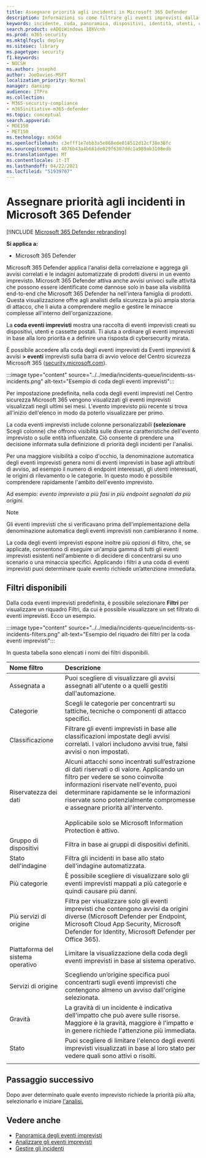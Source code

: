 ```yaml
---
title: Assegnare priorità agli incidenti in Microsoft 365 Defender
description: Informazioni su come filtrare gli eventi imprevisti dalla coda degli eventi imprevisti in Microsoft 365 Defender
keywords: incidente, coda, panoramica, dispositivi, identità, utenti, cassetta postale, posta elettronica, eventi imprevisti, analizzare, risposta
search.product: eADQiWindows 10XVcnh
ms.prod: m365-security
ms.mktglfcycl: deploy
ms.sitesec: library
ms.pagetype: security
f1.keywords:
- NOCSH
ms.author: josephd
author: JoeDavies-MSFT
localization_priority: Normal
manager: dansimp
audience: ITPro
ms.collection:
- M365-security-compliance
- m365initiative-m365-defender
ms.topic: conceptual
search.appverid:
- MOE150
- MET150
ms.technology: m365d
ms.openlocfilehash: c3efff1e7ebb3a5e868ede018512d12cf38e38fc
ms.sourcegitcommit: 4076b43a4b661de029f6307ddc1a989ab3108edb
ms.translationtype: MT
ms.contentlocale: it-IT
ms.lasthandoff: 04/22/2021
ms.locfileid: "51939707"
---
```

# <a name="prioritize-incidents-in-microsoft-365-defender"></a>Assegnare priorità agli incidenti in Microsoft 365 Defender

[!INCLUDE [Microsoft 365 Defender rebranding](../includes/microsoft-defender.md)]

**Si applica a:**
- Microsoft 365 Defender

Microsoft 365 Defender applica l'analisi della correlazione e aggrega gli avvisi correlati e le indagini automatizzate di prodotti diversi in un evento imprevisto. Microsoft 365 Defender attiva anche avvisi univoci sulle attività che possono essere identificate come dannose solo in base alla visibilità end-to-end che Microsoft 365 Defender ha nell'intera famiglia di prodotti. Questa visualizzazione offre agli analisti della sicurezza la più ampia storia di attacco, che li aiuta a comprendere meglio e gestire le minacce complesse all'interno dell'organizzazione.

La **coda eventi imprevisti** mostra una raccolta di eventi imprevisti creati su dispositivi, utenti e cassette postali. Ti aiuta a ordinare gli eventi imprevisti in base alla loro priorità e a definire una risposta di cybersecurity mirata. 

È possibile accedere alla coda degli eventi imprevisti da Eventi imprevisti & avvisi **> eventi** imprevisti sulla barra di avvio veloce del Centro sicurezza Microsoft 365 ([security.microsoft.com](https://security.microsoft.com)).

:::image type="content" source="../../media/incidents-queue/incidents-ss-incidents.png" alt-text="Esempio di coda degli eventi imprevisti":::

Per impostazione predefinita, nella coda degli eventi imprevisti nel Centro sicurezza Microsoft 365 vengono visualizzati gli eventi imprevisti visualizzati negli ultimi sei mesi. L'evento imprevisto più recente si trova all'inizio dell'elenco in modo da poterlo visualizzare per primo.

La coda eventi imprevisti include colonne personalizzabili **(selezionare** Scegli colonne) che offrono visibilità sulle diverse caratteristiche dell'evento imprevisto o sulle entità influenzate. Ciò consente di prendere una decisione informata sulla definizione di priorità degli incidenti per l'analisi.

Per una maggiore visibilità a colpo d'occhio, la denominazione automatica degli eventi imprevisti genera nomi di eventi imprevisti in base agli attributi di avviso, ad esempio il numero di endpoint interessati, gli utenti interessati, le origini di rilevamento o le categorie. In questo modo è possibile comprendere rapidamente l'ambito dell'evento imprevisto.

Ad esempio: *evento imprevisto a più fasi in più endpoint segnalati da più origini.*

> [!NOTE]
> Gli eventi imprevisti che si verificavano prima dell'implementazione della denominazione automatica degli eventi imprevisti non cambieranno il nome.

La coda degli eventi imprevisti espone inoltre più opzioni di filtro, che, se applicate, consentono di eseguire un'ampia gamma di tutti gli eventi imprevisti esistenti nell'ambiente o di decidere di concentrarsi su uno scenario o una minaccia specifici. Applicando i filtri a una coda di eventi imprevisti puoi determinare quale evento richiede un’attenzione immediata. 

## <a name="available-filters"></a>Filtri disponibili

Dalla coda eventi imprevisti predefinita, è possibile selezionare **Filtri** per visualizzare un riquadro Filtri, da cui è possibile visualizzare un set filtrato di eventi imprevisti. Ecco un esempio.

:::image type="content" source="../../media/incidents-queue/incidents-ss-incidents-filters.png" alt-text="Esempio del riquadro dei filtri per la coda eventi imprevisti":::

In questa tabella sono elencati i nomi dei filtri disponibili.

| Nome filtro | Descrizione |
|:-------|:-----|
| Assegnata a | Puoi scegliere di visualizzare gli avvisi assegnati all'utente o a quelli gestiti dall'automazione. |
| Categorie | Scegli le categorie per concentrarti su tattiche, tecniche o componenti di attacco specifici. |
| Classificazione | Filtrare gli eventi imprevisti in base alle classificazioni impostate degli avvisi correlati. I valori includono avvisi true, falsi avvisi o non impostati. |
| Riservatezza dei dati | Alcuni attacchi sono incentrati sull’estrazione di dati riservati o di valore. Applicando un filtro per vedere se sono coinvolte informazioni riservate nell'evento, puoi determinare rapidamente se le informazioni riservate sono potenzialmente compromesse e assegnare priorità all'intervento. <br><br> Applicabile solo se Microsoft Information Protection è attivo.|
| Gruppo di dispositivi | Filtra in base ai gruppi di dispositivi definiti. |
| Stato dell'indagine | Filtra gli incidenti in base allo stato dell'indagine automatizzata.  |
| Più categorie | È possibile scegliere di visualizzare solo gli eventi imprevisti mappati a più categorie e quindi causare più danni. |
| Più servizi di origine  | Filtra per visualizzare solo gli eventi imprevisti che contengono avvisi da origini diverse (Microsoft Defender per Endpoint, Microsoft Cloud App Security, Microsoft Defender for Identity, Microsoft Defender per Office 365). |
| Piattaforma del sistema operativo | Limitare la visualizzazione della coda degli eventi imprevisti in base al sistema operativo. |
| Servizi di origine | Scegliendo un’origine specifica puoi concentrarti sugli eventi imprevisti che contengono almeno un avviso dall'origine selezionata. |
| Gravità | La gravità di un incidente è indicativa dell'impatto che può avere sulle risorse. Maggiore è la gravità, maggiore è l'impatto e in genere richiede l'attenzione più immediata. |
| Stato | Puoi scegliere di limitare l'elenco degli eventi imprevisti visualizzati in base al loro stato per vedere quali sono attivi o risolti. |
|||

## <a name="next-step"></a>Passaggio successivo

Dopo aver determinato quale evento imprevisto richiede la priorità più alta, selezionarlo e iniziare [l'analisi.](investigate-incidents.md)

## <a name="see-also"></a>Vedere anche
- [Panoramica degli eventi imprevisti](incidents-overview.md)
- [Analizzare gli eventi imprevisti](investigate-incidents.md)
- [Gestire gli incidenti](manage-incidents.md)
